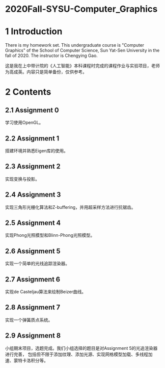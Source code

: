 # 2020Fall-SYSU-Computer_Graphics

# 1 Introduction

There is my homework set. This undergraduate course is "Computer Graphics" of the School of Computer Science, Sun Yat-Sen University in the fall of 2020. The instructor is Chengying Gao. 

这是我在上中带计院的《人工智能》本科课程时完成的课程作业与实验项目，老师为高成英。内容只是简单备份，仅供参考。

# 2 Contents

## 2.1 Assignment 0

学习使用OpenGL。

## 2.2 Assignment 1

搭建环境并熟悉Eigen库的使用。

## 2.3 Assignment 2

实现变换与投影。

## 2.4 Assignment 3

实现三角形光栅化算法和Z-buffering，并用超采样方法进行抗锯齿。

## 2.5 Assignment 4

实现Phong光照模型和Blinn-Phong光照模型。

## 2.6 Assignment 5

实现一个简单的光线追踪渲染器。

## 2.7 Assignment 6

实现de Casteljau算法来绘制Beizer曲线。

## 2.8 Assignment 7

实现一个弹簧质点系统。

## 2.9 Assignment 8

小组期末项目，选题完成。我们小组选择的题目是对Assignment 5的光追渲染器进行完善，
包括但不限于添加纹理、添加光源、实现网格模型加载、多线程加速、蒙特卡洛积分等。
